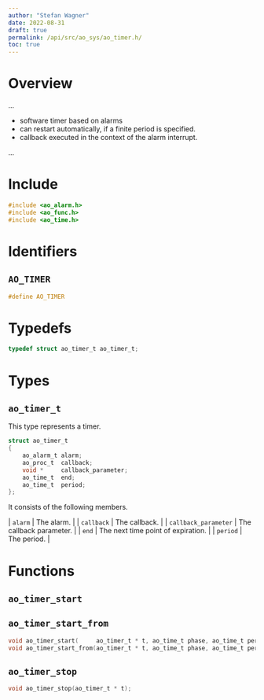 ```yaml
---
author: "Stefan Wagner"
date: 2022-08-31
draft: true
permalink: /api/src/ao_sys/ao_timer.h/
toc: true
---
```


# Overview

...

- software timer based on alarms
- can restart automatically, if a finite period is specified.
- callback executed in the context of the alarm interrupt.

...

# Include

```c
#include <ao_alarm.h>
#include <ao_func.h>
#include <ao_time.h>
```

# Identifiers

## `AO_TIMER`

```c
#define AO_TIMER
```

# Typedefs

```c
typedef struct ao_timer_t ao_timer_t;
```

# Types

## `ao_timer_t`

This type represents a timer.

```c
struct ao_timer_t
{
    ao_alarm_t alarm;
    ao_proc_t  callback;
    void *     callback_parameter;
    ao_time_t  end;
    ao_time_t  period;
};
```

It consists of the following members.

| `alarm` | The alarm. |
| `callback` | The callback. |
| `callback_parameter` | The callback parameter. |
| `end` | The next time point of expiration. |
| `period` | The period. |

# Functions

## `ao_timer_start`
## `ao_timer_start_from`

```c
void ao_timer_start(     ao_timer_t * t, ao_time_t phase, ao_time_t period);
void ao_timer_start_from(ao_timer_t * t, ao_time_t phase, ao_time_t period, ao_time_t beginning);
```

## `ao_timer_stop`

```c
void ao_timer_stop(ao_timer_t * t);
```
